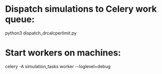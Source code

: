 # Dispatch simulations to Celery work queue:
python3 dispatch_drcalcperlimit.py

# Start workers on machines:
celery -A simulation_tasks worker --loglevel=debug
